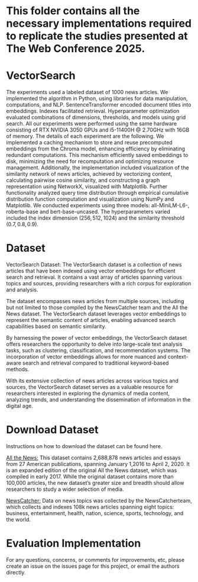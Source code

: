 # This folder contains all the necessary implementations required to replicate the studies presented at The Web Conference 2025.
# VectorSearch
The experiments used a labeled dataset of 1000 news articles. We implemented the algorithm in Python, using libraries for data manipulation, computations, and NLP. SentenceTransformer encoded document titles into embeddings. Indexes facilitated retrieval. Hyperparameter optimization evaluated combinations of dimensions, thresholds, and models using grid search. All our experiments were performed using the same hardware consisting of RTX NVIDIA 3050 GPUs and i5-11400H @ 2.70GHz with 16GB of memory. The details of each experiment are the following.
We implemented a caching mechanism to store and reuse precomputed embeddings from the Chroma model, enhancing efficiency by eliminating redundant computations. This mechanism efficiently saved embeddings to disk, minimizing the need for recomputation and optimizing resource management. Additionally, the implementation included visualization of the similarity network of news articles, achieved by vectorizing content, calculating pairwise cosine similarity, and constructing a graph representation using NetworkX, visualized with Matplotlib. Further functionality analyzed query time distribution through empirical cumulative distribution function computation and visualization using NumPy and Matplotlib.
 We conducted experiments using three models: all-MiniLM-L6-, 
 roberta-base and bert-base-uncased. The hyperparameters varied included the index dimension $(256, 512, 1024)$ and the similarity threshold $(0.7, 0.8, 0.9)$. 
# Dataset
VectorSearch Dataset: The VectorSearch dataset is a collection of news articles that have been indexed using vector embeddings for efficient search and retrieval. It contains a vast array of articles spanning various topics and sources, providing researchers with a rich corpus for exploration and analysis.

The dataset encompasses news articles from multiple sources, including but not limited to those compiled by the NewsCatcher team and the All the News dataset. The VectorSearch dataset leverages vector embeddings to represent the semantic content of articles, enabling advanced search capabilities based on semantic similarity.

By harnessing the power of vector embeddings, the VectorSearch dataset offers researchers the opportunity to delve into large-scale text analysis tasks, such as clustering, classification, and recommendation systems. The incorporation of vector embeddings allows for more nuanced and context-aware search and retrieval compared to traditional keyword-based methods.

With its extensive collection of news articles across various topics and sources, the VectorSearch dataset serves as a valuable resource for researchers interested in exploring the dynamics of media content, analyzing trends, and understanding the dissemination of information in the digital age.

# Download Dataset
Instructions on how to download the dataset can be found here.

<a href="https://components.one/datasets/all-the-news-2-news-articles-dataset">All the News:</a> This dataset contains 2,688,878 news articles and essays from 27 American publications, spanning January 1,2016 to April 2, 2020. It is an expanded edition of the original All the News dataset, which was compiled in early 2017. While the original dataset contains more than 100,000 articles, the new dataset’s greater size and breadth should allow researchers to study a wider selection of media.

<a href="https://www.newscatcherapi.com/">NewsCatcher:</a> Data on news topics was collected by the NewsCatcherteam, which collects and indexes 108k news articles spanning eight topics: business, entertainment, health, nation, science,
sports, technology, and the world.

# Evaluation Implementation


For any questions, concerns, or comments for improvements, etc, please create an issue on the issues page for this project, or email the authors directly.


